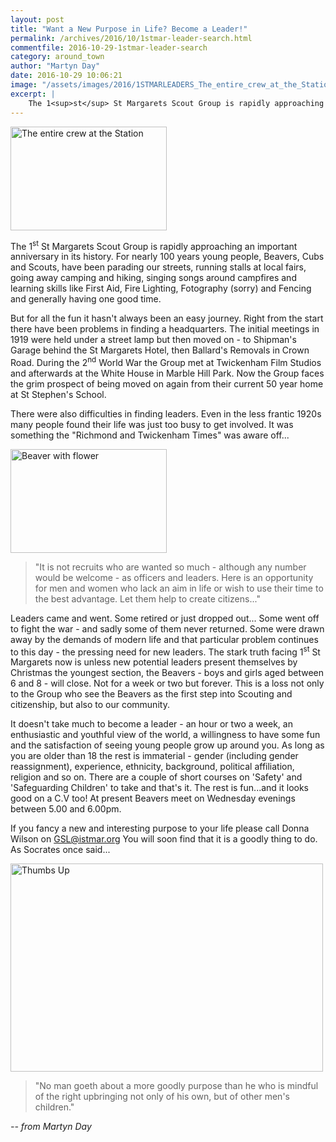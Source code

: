 ```yaml
---
layout: post
title: "Want a New Purpose in Life? Become a Leader!"
permalink: /archives/2016/10/1stmar-leader-search.html
commentfile: 2016-10-29-1stmar-leader-search
category: around_town
author: "Martyn Day"
date: 2016-10-29 10:06:21
image: "/assets/images/2016/1STMARLEADERS_The_entire_crew_at_the_Station_thumb.jpg"
excerpt: |
    The 1<sup>st</sup> St Margarets Scout Group is rapidly approaching an important anniversary in its history. For nearly 100 years young people, Beavers, Cubs and Scouts, have been parading our streets, running stalls at local fairs, going away camping and hiking, singing songs around campfires and learning skills like First Aid, Fire Lighting, Fotography (sorry) and Fencing and generally having one good time.
---
```


<a href="/assets/images/2016/1STMARLEADERS_The_entire_crew_at_the_Station.jpg" title="See larger version of - The entire crew at the Station"><img src="/assets/images/2016/1STMARLEADERS_The_entire_crew_at_the_Station_thumb.jpg" width="250" height="166" alt="The entire crew at the Station" class="photo right" /></a>

The 1<sup>st</sup> St Margarets Scout Group is rapidly approaching an important anniversary in its history. For nearly 100 years young people, Beavers, Cubs and Scouts, have been parading our streets, running stalls at local fairs, going away camping and hiking, singing songs around campfires and learning skills like First Aid, Fire Lighting, Fotography (sorry) and Fencing and generally having one good time.

But for all the fun it hasn't always been an easy journey. Right from the start there have been problems in finding a headquarters. The initial meetings in 1919 were held under a street lamp but then moved on - to Shipman's Garage behind the St Margarets Hotel, then Ballard's Removals in Crown Road. During the 2<sup>nd</sup> World War the Group met at Twickenham Film Studios and afterwards at the White House in Marble Hill Park. Now the Group faces the grim prospect of being moved on again from their current 50 year home at St Stephen's School.

There were also difficulties in finding leaders. Even in the less frantic 1920s many people found their life was just too busy to get involved. It was something the "Richmond and Twickenham Times" was aware off...

<a href="/assets/images/2016/1STMARLEADERS_Beaver_with_flower.jpg" title="See larger version of - Beaver with flower"><img src="/assets/images/2016/1STMARLEADERS_Beaver_with_flower_thumb.jpg" width="250" height="166" alt="Beaver with flower" class="photo right" /></a>

> "It is not recruits who are wanted so much - although any number would be welcome - as officers and leaders. Here is an opportunity for men and women who lack an aim in life or wish to use their time to the best advantage. Let them help to create citizens..."

Leaders came and went. Some retired or just dropped out... Some went off to fight the war - and sadly some of them never returned. Some were drawn away by the demands of modern life and that particular problem continues to this day - the pressing need for new leaders. The stark truth facing 1<sup>st</sup> St Margarets now is unless new potential leaders present themselves by Christmas the youngest section, the Beavers - boys and girls aged between 6 and 8 - will close. Not for a week or two but forever. This is a loss not only to the Group who see the Beavers as the first step into Scouting and citizenship, but also to our community.

It doesn't take much to become a leader - an hour or two a week, an enthusiastic and youthful view of the world, a willingness to have some fun and the satisfaction of seeing young people grow up around you. As long as you are older than 18 the rest is immaterial - gender (including gender reassignment), experience, ethnicity, background, political affiliation, religion and so on. There are a couple of short courses on 'Safety' and 'Safeguarding Children' to take and that's it. The rest is fun...and it looks good on a C.V too! At present Beavers meet on Wednesday evenings between 5.00 and 6.00pm.

If you fancy a new and interesting purpose to your life please call Donna Wilson on <GSL@istmar.org> You will soon find that it is a goodly thing to do. As Socrates once said...

<a href="/assets/images/2016/1STMARLEADERS_Thumbs_Up.jpg" title="See larger version of - Thumbs Up"><img src="/assets/images/2016/1STMARLEADERS_Thumbs_Up_thumb.jpg" width="500" height="333" alt="Thumbs Up" class="photo center" /></a>

> "No man goeth about a more goodly purpose than he who is mindful of the right upbringing not only of his own, but of other men's children."

<cite>-- from Martyn Day</cite>
